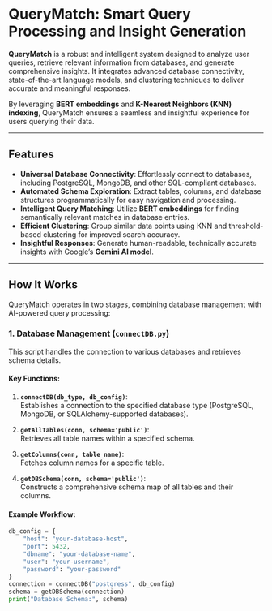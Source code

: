 # **QueryMatch: Smart Query Processing and Insight Generation**

**QueryMatch** is a robust and intelligent system designed to analyze user queries, retrieve relevant information from databases, and generate comprehensive insights. It integrates advanced database connectivity, state-of-the-art language models, and clustering techniques to deliver accurate and meaningful responses.

By leveraging **BERT embeddings** and **K-Nearest Neighbors (KNN) indexing**, QueryMatch ensures a seamless and insightful experience for users querying their data.

---

## **Features**

- **Universal Database Connectivity**: Effortlessly connect to databases, including PostgreSQL, MongoDB, and other SQL-compliant databases.
- **Automated Schema Exploration**: Extract tables, columns, and database structures programmatically for easy navigation and processing.
- **Intelligent Query Matching**: Utilize **BERT embeddings** for finding semantically relevant matches in database entries.
- **Efficient Clustering**: Group similar data points using KNN and threshold-based clustering for improved search accuracy.
- **Insightful Responses**: Generate human-readable, technically accurate insights with Google’s **Gemini AI model**.

---

## **How It Works**

QueryMatch operates in two stages, combining database management with AI-powered query processing:

### **1. Database Management (`connectDB.py`)**
This script handles the connection to various databases and retrieves schema details.

#### Key Functions:
1. **`connectDB(db_type, db_config)`**:  
   Establishes a connection to the specified database type (PostgreSQL, MongoDB, or SQLAlchemy-supported databases).  

2. **`getAllTables(conn, schema='public')`**:  
   Retrieves all table names within a specified schema.

3. **`getColumns(conn, table_name)`**:  
   Fetches column names for a specific table.

4. **`getDBSchema(conn, schema='public')`**:  
   Constructs a comprehensive schema map of all tables and their columns.

#### Example Workflow:
```python
db_config = {
    "host": "your-database-host",
    "port": 5432,
    "dbname": "your-database-name",
    "user": "your-username",
    "password": "your-password"
}
connection = connectDB("postgress", db_config)
schema = getDBSchema(connection)
print("Database Schema:", schema)
